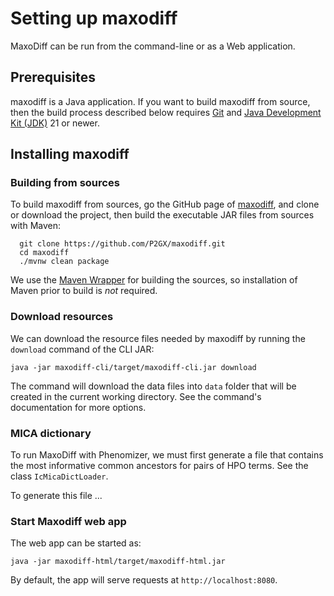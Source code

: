 # Setting up maxodiff

MaxoDiff can be run from the command-line or as a Web application.

## Prerequisites

maxodiff is a Java application. If you want to build maxodiff from source, 
then the build process described below requires
[Git](https://git-scm.com/book/en/v2) and [Java Development Kit (JDK)](https://openjdk.org/) 21 or newer.


## Installing maxodiff

### Building from sources

To build maxodiff from sources, go the GitHub page of [maxodiff](https://github.com/P2GX/maxodiff),
and clone or download the project, then build the executable JAR files from sources with Maven:

```
  git clone https://github.com/P2GX/maxodiff.git
  cd maxodiff
  ./mvnw clean package
```

We use the [Maven Wrapper](https://maven.apache.org/wrapper/) for building the sources, so installation
of Maven prior to build is *not* required.

### Download resources

We can download the resource files needed by maxodiff by running the `download` command 
of the CLI JAR:
```shell
java -jar maxodiff-cli/target/maxodiff-cli.jar download
```

The command will download the data files into `data` folder that will be created in the current working directory.
See the command's documentation for more options.

### MICA dictionary
To run MaxoDiff with Phenomizer, we must first generate a file that contains the
most informative common ancestors for pairs of HPO terms. See the class ``IcMicaDictLoader``.

To generate this file ...



### Start Maxodiff web app

The web app can be started as:

```shell
java -jar maxodiff-html/target/maxodiff-html.jar
```

By default, the app will serve requests at `http://localhost:8080`.
